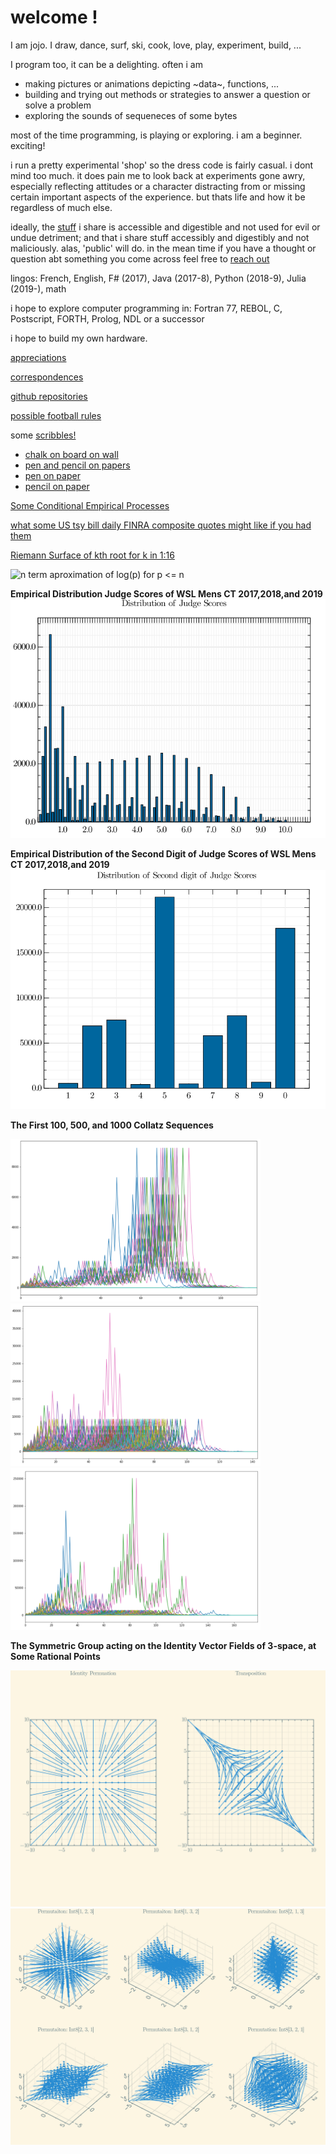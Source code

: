 welcome !
====

I am jojo. I draw, dance, surf, ski, cook, love, play, experiment, build, ...

I program too, it can be a delighting. often i am 
- making pictures or animations depicting ~data~, functions, ...
- building and trying out methods or strategies to answer a question or solve a problem 
- exploring the sounds of sequeneces of some bytes 

most of the time programming, is playing or exploring. i am a beginner. exciting!

i run a pretty experimental 'shop' so the dress code is fairly casual.
i dont mind too much.
it does pain me to look back at experiments gone awry, especially reflecting attitudes or a character distracting from or missing certain important aspects of the experience.
but thats life and how it be regardless of much else. 

ideally, the [stuff](stuff.md) i share is accessible and digestible and not used for evil or undue detriment; and that i share stuff accessibly and digestibly and not maliciously. alas, 'public' will do. in the mean time if you have a thought or question abt something you come across feel free to [reach out](contacting.md)

lingos: French, English, F# (2017), Java (2017-8), Python (2018-9), Julia (2019-), math

i hope to explore computer programming in: Fortran 77, REBOL, C, Postscript, FORTH, Prolog, NDL or a successor

i hope to build my own hardware.

[appreciations](appreciations.md)

[correspondences](correspondences.md)

[github repositories](https://github.com/jaboaf?tab=repositories)

[possible football rules](possiblefootballrules.md)

some [scribbles!](scribbles/!.md)
- [chalk on board on wall](scribbles/chalkonboardonwall/!.md)
- [pen and pencil on papers](scribbles/penandpencilonpapers/!.md)
- [pen on paper](scribbles/penonpaper/!.md)
- [pencil on paper](scribbles/pencilonpaper/!.md)

[Some Conditional Empirical Processes](ConditionalEmpiricalProcess/!.html)

[what some US tsy bill daily FINRA composite quotes might like if you had them](viz/RatesPlots.html)

[Riemann Surface of kth root for k in 1:16](viz/RiemannSurfacesOf1stRootTo16thRoot.pdf)

![n term aproximation of log(p) for p <= n ](viz/asymaprxLogOfPrimes.gif)

**Empirical Distribution Judge Scores of WSL Mens CT 2017,2018,and 2019**
![](viz/EDFofJudgeScores.png)

**Empirical Distribution of the Second Digit of Judge Scores of WSL Mens CT 2017,2018,and 2019**
![](viz/EDFof2ndDigitOfJudgeScores.png)

**The First 100, 500, and 1000 Collatz Sequences**
<p>
<img src="collatz/CollatzDictSeqs100.png" alt="100 seqs" width="400">
<img src="collatz/CollatzDictSeqs500.png" alt="500 seqs" width="400">
<img src="collatz/CollatzDictSeqs1000.png" alt="1000 seqs" width="400">
</p>

**The Symmetric Group acting on the Identity Vector Fields of 3-space, at Some Rational Points**
<p>
<img src="viz/PermVectFieldsIn2.png" alt="Permutation Vector Fields in 2 space acting on some rational points" width="600">
<img src="viz/PermVectFieldsIn3.png" alt="Permutation Vector Fields in 3 space acting on some rational points" width="600">
</p>